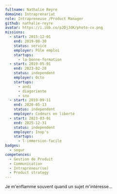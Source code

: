 ```yaml
---
fullname: Nathalie Reyre
domaine: Intraprenariat
role: Intrapreneuse /Product Manager
github: nathalie-reyre
avatar: https://i.ibb.co/p2DjJdK/photo-cv.png
missions:
  - start: 2015-12-01
    end: 2019-08-30
    status: service
    employer: Pôle emploi
    startups:
      - la-bonne-formation
  - start: 2019-05-01
    end: 2023-02-28
    status: independent
    employer: Octo
    startups:
      - andi
      - diagoriente
      - snu
  - start: 2019-09-11
    end: 2020-05-13
    status: independent
    employer: Codeurs en liberté
  - start: 2023-03-01
    end: 2025-12-31
    status: independent
    employer: Inop's
    startups:
      - l-immersion-facile
badges:
  - segur
competences:
  - Gestion de Produit
  - Communication
  - Intrapreneur(se)
  - Product strategy
---
```

Je m'enflamme souvent quand un sujet m'intéresse...